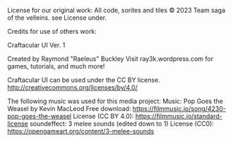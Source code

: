 License for our original work:
All code, sorites and tiles © 2023 Team saga of the velleins. see License under.






Credits for use of others work:

Craftacular UI Ver. 1

Created by Raymond "Raeleus" Buckley
Visit ray3k.wordpress.com for games, tutorials, and much more!

Craftacular UI can be used under the CC BY license.
http://creativecommons.org/licenses/by/4.0/

The following music was used for this media project:
Music: Pop Goes the Weasel by Kevin MacLeod
Free download: https://filmmusic.io/song/4230-pop-goes-the-weasel
License (CC BY 4.0): https://filmmusic.io/standard-license
soundeffect: 3 melee sounds (edited down to 1)
License (CC0): https://opengameart.org/content/3-melee-sounds 




